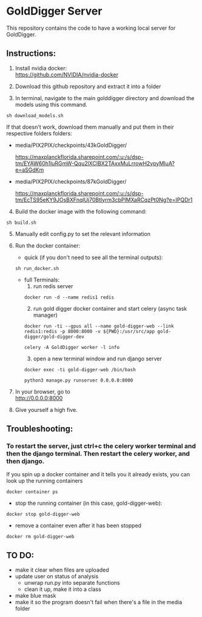 # GoldDigger Server

This repository contains the code to have a working local server for GoldDigger.

## Instructions:

1. Install nvidia docker:  
    https://github.com/NVIDIA/nvidia-docker

2. Download this github repository and extract it into a folder

3. In terminal, navigate to the main golddigger directory and download the models using this command.
```
sh download_models.sh
```

If that doesn't work, download them manually and put them in their respective folders folders:

- media/PIX2PIX/checkpoints/43kGoldDigger/  

    https://maxplanckflorida.sharepoint.com/:u:/s/dsp-tm/EYAW60h1luRGmW-Qqu2lXCIBX2TAxxMuLrrowH2vpyMIuA?e=aSGdKm

- media/PIX2PIX/checkpoints/87kGoldDigger/  

    https://maxplanckflorida.sharepoint.com/:u:/s/dsp-tm/EcTS95eKY9JOsBXFnqlUj70Btlyrm3cbPlMXaRCqzPt0Ng?e=IPQDr1
    
4. Build the docker image with the following command:
```
sh build.sh
```
5. Manually edit config.py to set the relevant information

6. Run the docker container:  
    - quick (if you don't need to see all the terminal outputs):
    ```
    sh run_docker.sh
    ```
    - full Terminals:
        1. run redis server  
        ```
        docker run -d --name redis1 redis
        ```
        2. run gold digger docker container and start celery (async task manager)
        ```
        docker run -ti --gpus all --name gold-digger-web --link redis1:redis -p 8000:8000 -v ${PWD}:/usr/src/app gold-digger/gold-digger-dev
        
        celery -A GoldDigger worker -l info
        ```
        3. open a new terminal window and run django server
        ```
        docker exec -ti gold-digger-web /bin/bash

        python3 manage.py runserver 0.0.0.0:8000 
        ```


7. In your browser, go to   
    http://0.0.0.0:8000

8. Give yourself a high five.

## Troubleshooting:

### To restart the server, just ctrl+c the celery worker terminal and then the django terminal. Then restart the celery worker, and then django.

If you spin up a docker container and it tells you it already exists, you can
look up the running containers
```
docker container ps
```
- stop the running container (in this case, gold-digger-web):
```
docker stop gold-digger-web
```
- remove a container even after it has been stopped
```
docker rm gold-digger-web
```

## TO DO:
- make it clear when files are uploaded
- update user on status of analysis
    - unwrap run.py into separate functions
    - clean it up, make it into a class
- make blue mask
- make it so the program doesn't fail when there's a file in the media folder
